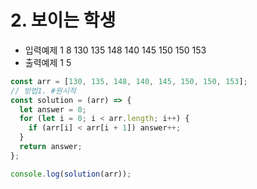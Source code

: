 # 2. 보이는 학생

- 입력예제 1
  8
  130 135 148 140 145 150 150 153
- 출력예제 1 5

```javaScript
const arr = [130, 135, 148, 140, 145, 150, 150, 153];
// 방법1. #원시적
const solution = (arr) => {
  let answer = 0;
  for (let i = 0; i < arr.length; i++) {
    if (arr[i] < arr[i + 1]) answer++;
  }
  return answer;
};

console.log(solution(arr));
```

